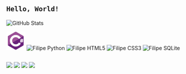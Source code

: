 ## <code>Hello, World!</code>

![GitHub Stats](https://github-readme-stats.vercel.app/api?username=filipemacarini&show_icons=true&theme=dark) 

<div class="languages">
  <img alt="Filipe CSharp" title="C#" height="50" src="https://raw.githubusercontent.com/devicons/devicon/master/icons/csharp/csharp-original.svg">
  <img alt="Filipe Python" title="Python" height="50" src="https://cdn.jsdelivr.net/gh/devicons/devicon/icons/python/python-original.svg">
  <img alt="Filipe HTML5" title="HTML5" height="50" src="https://cdn.jsdelivr.net/gh/devicons/devicon/icons/html5/html5-plain-wordmark.svg">
  <img alt="Filipe CSS3" title="CSS3" height="50" src="https://cdn.jsdelivr.net/gh/devicons/devicon/icons/css3/css3-plain-wordmark.svg">
  <img alt="Filipe SQLite" title="SQLite" height="50" src="https://www.vectorlogo.zone/logos/sqlite/sqlite-icon.svg">
</div>
  
##

<div>
  <a href="https://youtube.com/@filipemacarini" target="_blank"><img src="https://img.shields.io/badge/-Youtube-%23ff0000?style=for-the-badge&logo=youtube&logoColor=white" target="_blank"></a>
  <a href="https://www.tiktok.com/@devfilipe"><img src="https://img.shields.io/badge/-tiktok-%23262626?style=for-the-badge&logo=tiktok&logoColor=white" target="_blank"></a>
  <a href="https://instagram.com/filipemacarini" target="_blank"><img src="https://img.shields.io/badge/-Instagram-%23E4405F?style=for-the-badge&logo=instagram&logoColor=white" target="_blank"></a>
  <a href="mailto:filipemacarini@proton.me"><img src="https://img.shields.io/badge/-Email-%23333?style=for-the-badge&logo=protonmail&logoColor=white" target="_blank"></a>
</div>
